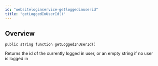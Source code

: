 ```yaml
---
id: "websiteloginservice-getloggedinuserid"
title: "getLoggedInUserId()"
---
```



## Overview




```luceescript
public string function getLoggedInUserId()
```

Returns the id of the currently logged in user, or an empty string if no user is logged in

